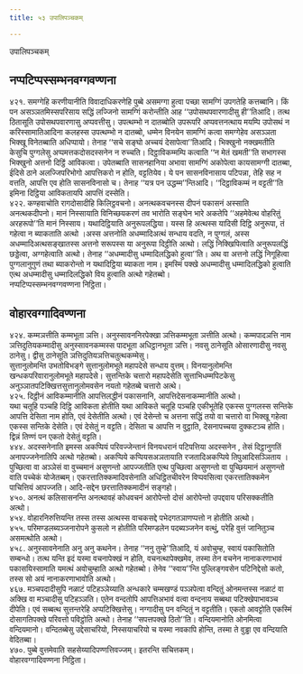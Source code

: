 ```yaml
---
title: ५३ उपालिपञ्चकम्

---
```

उपालिपञ्चकम्  


## नप्पटिप्पस्सम्भनवग्गवण्णना

४२१. समग्गेहि करणीयानीति विवादाधिकरणेहि पुब्बे असमग्गा हुत्वा पच्छा सामग्गिं उपगतेहि कत्तब्बानि। किं पन असञ्ञतमिस्सपरिसाय सद्धिं लज्जिनो सामग्गिं करोन्तीति आह ‘‘उपोसथपवारणादीसु ही’’तिआदि। तत्थ ठितासूति उपोसथपवारणासु अप्पवत्तीसु। उपत्थम्भो न दातब्बोति उपरूपरि अप्पवत्तनत्थाय मयम्पि उपोसथं न करिस्सामातिआदिना कलहस्स उपत्थम्भो न दातब्बो, धम्मेन विनयेन सामग्गिं कत्वा समग्गेहेव असञ्ञता भिक्खू विनेतब्बाति अधिप्पायो। तेनाह ‘‘सचे सङ्घो अच्चयं देसापेत्वा’’तिआदि। भिक्खुनो नक्खमतीति केसुचि पुग्गलेसु अप्पमत्तकदोसदस्सनेन न रुच्चति। दिट्ठाविकम्मम्पि कत्वाति ‘‘न मेतं खमती’’ति सभागस्स भिक्खुनो अत्तनो दिट्ठिं आविकत्वा। उपेतब्बाति सासनहानिया अभावा सामग्गिं अकोपेत्वा कायसामग्गी दातब्बा, ईदिसे ठाने अलज्जिपरिभोगो आपत्तिकरो न होति, वट्टतियेव। ये पन सासनविनासाय पटिपन्ना, तेहि सह न वत्तति, आपत्ति एव होति सासनविनासो च। तेनाह ‘‘यत्र पन उद्धम्म’’न्तिआदि। ‘‘दिट्ठाविकम्मं न वट्टती’’ति इमिना दिट्ठिया आविकतायपि आपत्तिं दस्सेति।  
४२२. कण्हवाचोति रागदोसादीहि किलिट्ठवचनो। अनत्थकवचनस्स दीपनं पकासनं अस्साति अनत्थकदीपनो। मानं निस्सायाति विनिच्छयकरणं तव भारोति सङ्घेन भारे अकतेपि ‘‘अहमेवेत्थ वोहरितुं अरहरूपो’’ति मानं निस्साय। यथादिट्ठियाति अनुरूपलद्धिया। यस्स हि अत्थस्स यादिसी दिट्ठि अनुरूपा, तं गहेत्वा न ब्याकताति अत्थो ।अस्स अत्तनोति अधम्मादिअत्थं सन्धाय वदति, न पुग्गलं, अस्स अधम्मादिअत्थसङ्खातस्स अत्तनो सरूपस्स या अनुरूपा दिट्ठीति अत्थो। लद्धिं निक्खिपित्वाति अनुरूपलद्धिं छड्डेत्वा, अग्गहेत्वाति अत्थो। तेनाह ‘‘अधम्मादीसु धम्मादिलद्धिको हुत्वा’’ति। अथ वा अत्तनो लद्धिं निगूहित्वा पुग्गलानुगुणं तथा ब्याकरोन्तो न यथादिट्ठिया ब्याकता नाम। इमस्मिं पक्खे अधम्मादीसु धम्मादिलद्धिको हुत्वाति एत्थ अधम्मादीसु धम्मादिलद्धिको विय हुत्वाति अत्थो गहेतब्बो।  
नप्पटिप्पस्सम्भनवग्गवण्णना निट्ठिता।  


## वोहारवग्गादिवण्णना

४२४. कम्मञत्तीति कम्मभूता ञत्ति। अनुस्सावननिरपेक्खा ञत्तिकम्मभूता ञत्तीति अत्थो। कम्मपादञत्ति नाम ञत्तिदुतियकम्मादीसु अनुस्सावनकम्मस्स पादभूता अधिट्ठानभूता ञत्ति। नवसु ठानेसूति ओसारणादीसु नवसु ठानेसु। द्वीसु ठानेसूति ञत्तिदुतियञत्तिचतुत्थकम्मेसु।  
सुत्तानुलोमन्ति उभतोविभङ्गे सुत्तानुलोमभूते महापदेसे सन्धाय वुत्तम्। विनयानुलोमन्ति खन्धकपरिवारानुलोमभूते महापदेसे। सुत्तन्तिके चत्तारो महापदेसेति सुत्ताभिधम्मपिटकेसु अनुञ्ञातपटिक्खित्तसुत्तानुलोमवसेन नयतो गहेतब्बे चत्तारो अत्थे।  
४२५. दिट्ठीनं आविकम्मानीति आपत्तिलद्धीनं पकासनानि, आपत्तिदेसनाकम्मानीति अत्थो।  
यथा चतूहि पञ्चहि दिट्ठि आविकता होतीति यथा आविकते चतूहि पञ्चहि एकीभूतेहि एकस्स पुग्गलस्स सन्तिके आपत्ति देसिता नाम होति, एवं देसेतीति अत्थो। एवं देसेन्तो च अत्तना सद्धिं तयो वा चत्तारो वा भिक्खू गहेत्वा एकस्स सन्तिके देसेति। एवं देसेतुं न वट्टति। देसिता च आपत्ति न वुट्ठाति, देसनापच्चया दुक्कटञ्च होति। द्विन्नं तिण्णं पन एकतो देसेतुं वट्टति।  
४४४. अदस्सनेनाति इमस्स अकप्पियं परिवज्जेन्तानं विनयधरानं पटिपत्तिया अदस्सनेन , तेसं दिट्ठानुगतिं अनापज्जनेनातिपि अत्थो गहेतब्बो। अकप्पिये कप्पियसअञतायाति रजतादिअकप्पिये तिपुआदिसञ्ञिताय । पुच्छित्वा वा अञ्ञेसं वा वुच्चमानं असुणन्तो आपज्जतीति एत्थ पुच्छित्वा असुणन्तो वा पुच्छियमानं असुणन्तो वाति पच्चेकं योजेतब्बम्। एकरत्तातिक्कमादिवसेनाति अधिट्ठितचीवरेन विप्पवसित्वा एकरत्तातिक्कमेन पाचित्तियं आपज्जति। आदि-सद्देन छरत्तातिक्कमादीनं सङ्गहो।  
४५०. अनत्थं कलिसासनन्ति अनत्थावहं कोधवचनं आरोपेन्तो दोसं आरोपेन्तो उपद्दवाय परिसक्कतीति अत्थो।  
४५४. वोहारनिरुत्तियन्ति तस्स तस्स अत्थस्स वाचकसद्दे पभेदगतञाणप्पत्तो न होतीति अत्थो।  
४५५. परिमण्डलब्यञ्जनारोपने कुसलो न होतीति परिमण्डलेन पदब्यञ्जनेन वत्थुं, परेहि वुत्तं जानितुञ्च असमत्थोति अत्थो।  
४५८. अनुस्सावनेनाति अनु अनु कथनेन। तेनाह ‘‘ननु तुम्हे’’तिआदि, यं अवोचुम्ह, स्वायं पकासितोति सम्बन्धो। तत्थ यन्ति इदं यस्मा वचनापेक्खं न होति, वचनत्थापेक्खमेव, तस्मा तेन वचनेन नानाकरणाभावं पकासयिस्सामाति यमत्थं अवोचुम्हाति अत्थो गहेतब्बो। तेनेव ‘‘स्वाय’’न्ति पुल्लिङ्गवसेन पटिनिद्देसो कतो, तस्स सो अयं नानाकरणाभावोति अत्थो।  
४६७. मञ्चपदादीसुपि नळाटं पटिहञ्ञेय्याति अन्धकारे चम्मखण्डं पञ्ञपेत्वा वन्दितुं ओनमन्तस्स नळाटं वा अक्खि वा मञ्चादीसु पटिहञ्ञति। एतेन वन्दतोपि आपत्तिअभावं वत्वा वन्दनाय सब्बथा पटिक्खेपाभावञ्च दीपेति। एवं सब्बत्थ सुत्तन्तरेहि अप्पटिक्खित्तेसु। नग्गादीसु पन वन्दितुं न वट्टतीति। एकतो आवट्टोति एकस्मिं दोसागतिपक्खे परिवत्तो पविट्ठोति अत्थो। तेनाह ‘‘सपत्तपक्खे ठितो’’ति। वन्दियमानोति ओनमित्वा वन्दियमानो। वन्दितब्बेसु उद्देसाचरियो, निस्सयाचरियो च यस्मा नवकापि होन्ति, तस्मा ते वुड्ढा एव वन्दियाति वेदितब्बा।  
४७०. पुब्बे वुत्तमेवाति सहसेय्यादिपण्णत्तिवज्जम्। इतरन्ति सचित्तकम्।  
वोहारवग्गादिवण्णना निट्ठिता।  